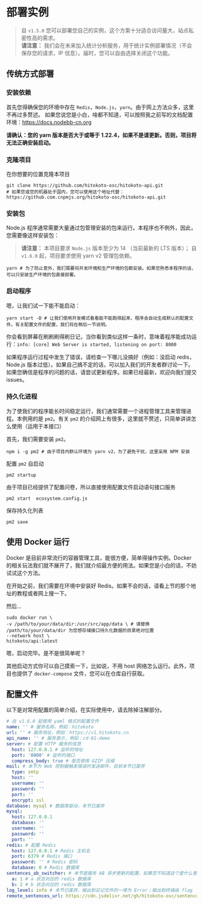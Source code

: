 # 部署实例

> 自 `v1.5.0` 您可以部署您自己的实例，这个方案十分适合访问量大，站点私密性高的需求。  
> **请注意：** 我们会在未来加入统计分析服务，用于统计实例部署情况（不会保存您的请求，IP 信息）。届时，您可以自由选择关闭这个功能。

## 传统方式部署

### 安装依赖

首先您得确保您的环境中存在 `Redis`，`Node.js`，`yarn`。由于网上方法众多，这里不再过多赘述。
如果您说您是小白，啥都不知道，可以按照我之前写的文档配置环境：<https://docs.nodebb-cn.org>

**请确认：您的 yarn 版本是否大于或等于 1.22.4，如果不是请更新。否则，项目将无法正确安装启动。**

### 克隆项目

在你想要的位置克隆本项目

```shell
git clone https://github.com/hitokoto-osc/hitokoto-api.git
# 如果您或您的机器处于国内，您可以使用这个地址代替：https://github.com.cnpmjs.org/hitokoto-osc/hitokoto-api.git
```

### 安装包

Node.js 程序通常需要大量通过包管理安装的包来运行。本程序也不例外，因此，您需要像这样安装包：

> **请注意：** 本项目要求 `Node.js` 版本至少为 14 （当前最新的 LTS 版本）； 自 `v1.6.0` 起，项目要求使用 yarn v2 管理包依赖。

```shell
yarn # 为了防止意外，我们需要将开发环境和生产环境的包都安装。如果您熟悉本程序的话，可以只安装生产环境的包直接部署。
```

### 启动程序

嗯，让我们试一下能不能启动：

```shell
yarn start -D # 让我们使用开发模式看看能不能跑得起来，程序会自动生成默认的配置文件。有关配置文件的配置，我们将在稍后一节说明。
```

你会看到屏幕在刷刷刷得刷日记，当你看到类似这样一条时，意味着程序能成功运行：`info: [core] Web Server is started, listening on port: 8000`

如果程序运行过程中发生了错误，请检查一下哪儿没搞好（例如：没启动 redis，Node.js 版本过低）。如果自己搞不定的话，可以加入我们的开发者群讨论一下。如果您确信是程序的问题的话，请尝试更新程序。如果已经最新，欢迎向我们提交 issues。

### 持久化进程

为了使我们的程序能长时间稳定运行，我们通常需要一个进程管理工具来管理进程。本例用的是 `pm2`。有关 `pm2` 的介绍网上有很多，这里就不赘述，只简单讲讲怎么使用（运用于本接口）
  
首先，我们需要安装 `pm2`。

```shell
npm i -g pm2 # 由于项目内默认环境为 yarn v2，为了避免干扰，这里采用 NPM 安装
```

配置 `pm2` 自启动

```shell
pm2 startup
```

由于项目已经提供了配置问卷，所以直接使用配置文件启动语句接口服务

```shell
pm2 start  ecosystem.config.js
```

保存持久化列表

```shell
pm2 save
```

## 使用 Docker 运行

Docker 是目前非常流行的容器管理工具，能很方便，简单得操作实例。Docker 的相关玩法我们就不展开了，我们就介绍最方便的用法。如果您是小白的话，不妨试试这个方法。

在开始之前，我们需要在环境中安装好 Redis。如果不会的话，请看上节的那个地址的教程或者网上搜一下。

然后...

```shell
sudo docker run \
-v /path/to/your/data/dir:/usr/src/app/data \ # 请替换 /path/to/your/data/dir 为您想存储接口持久化数据的目录绝对位置
--network host \
hitokoto/api:latest
```

嗯，启动完毕。是不是很简单呢？
  
其他启动方式你可以自己摸索一下，比如说，不用 host 网络怎么运行。此外，项目也提供了 `docker-compose` 文件，您可以在仓库自行获取。

## 配置文件

以下是对常用配置的简单介绍，在实际使用中，请去除掉注解部分。

```yaml
# 自 v1.6.0 起使用 yaml 格式的配置文件
name: '' # 服务名称，例如：hitokoto
url: '' # 服务地址，例如：https://v1.hitokoto.cn
api_name: '' # 服务表示，例如：cd-01-demo
server: # 配置 HTTP 服务的信息
  host: 127.0.0.1 # 监听的地址
  port: '8000' # 监听的端口
  compress_body: true # 是否使用 GZIP 压缩
mail: # 本节为 Web 控制器触发错误时发送邮件，目前本节已废弃
  type: smtp
  host: ''
  username: ''
  password: ''
  port: ''
  encrypt: ssl
database: mysql # 数据库驱动，本节已废弃
mysql:
  host: 127.0.0.1
  database: ''
  username: ''
  password: ''
  port: ''
redis: # 配置 Redis
  host: 127.0.0.1 # Redis 主机名
  port: 6379 # Redis 端口
  password: '' # Redis 密码
  database: 0 # Redis 数据库
sentences_ab_switcher: # 本节是服务 AB 异步更新的配置，如果您不知道这个是什么意思，请保持默认
  a: 1 # a 状态对应的 redis 数据库
  b: 2 # b 状态对应的 redis 数据库
log_level: info # 本节已废弃，输出到日记文件的一律为 Error；输出到终端由 flag `-D` 控制。
remote_sentences_url: https://cdn.jsdelivr.net/gh/hitokoto-osc/sentences-bundle@latest/ # 语句库地址，通常默认即可。如果您想使用您自己打包部署的语句库，您可以修改此项
```
